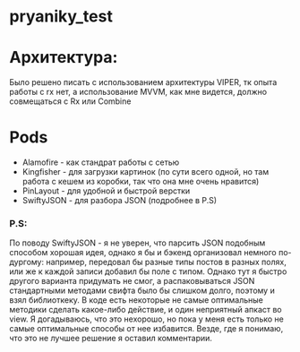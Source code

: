 # pryaniky_test

# Архитектура:
Было решено писать с использованием архитектуры VIPER, тк опыта работы с rx нет, а использование MVVM, как мне видется, должно совмещаться с Rx или Combine

# Pods
* Alamofire - как стандрат работы с сетью
* Kingfisher - для загрузки картинок (по сути всего одной, но там работа с кешем из коробки, так что она мне очень нравится)
* PinLayout - для удобной и быстрой верстки
* SwiftyJSON - для разбора JSON (подробнее в P.S)


### P.S:
По поводу SwiftyJSON - я не уверен, что парсить JSON подобным способом хорошая идея, однако я бы и бэкенд организовал немного по-дургому: например, передовал бы разные типы постов в разных полях, или же к каждой записи добавил бы поле с типом. Однако тут я быстро другого варианта придумать не смог, а распаковываться JSON стандартными методами свифта было бы слишком долго, поэтому и взял библиоткеку.
В коде есть некоторые не самые оптимальные методики сделать какое-либо действие, и один неприятный апкаст во view. Я догадываюсь, что это нехорошо, но пока у меня есть только не самые оптимальные способы от нее избавится. Везде, где я понимаю, что это не лучшее решение я оставил комментарии.
